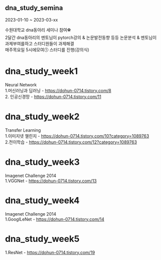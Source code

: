 ## dna_study_semina
2023-01-10 ~ 2023-03-xx

수원대학교 dna동아리 세미나 참여⚽  
2달간 dna동아리의 멘토님이 pytorch강의 & 논문발전동향 등등 논문분석 & 멘토님이 과제부여를하고 스터디원들이 과제해결   
매주목요일 5시에모여🕔 스터디를 진행(강의식)

# dna_study_week1  
Neural Network  
1.머신러닝과 딥러닝 - https://dohun-0714.tistory.com/8  
2. 인공신경망 - https://dohun-0714.tistory.com/11  

# dna_study_week2  
Transfer Learning  
1.이미지넷 챌린지 - https://dohun-0714.tistory.com/10?category=1089763  
2.전이학습 - https://dohun-0714.tistory.com/12?category=1089763  
# dna_study_week3  
Imagenet Challenge 2014  
1.VGGNet - https://dohun-0714.tistory.com/13  
# dna_study_week4  
Imagenet Challenge 2014  
1.GooglLeNet - https://dohun-0714.tistory.com/14  
# dna_study_week5  
1.ResNet - https://dohun-0714.tistory.com/19  
